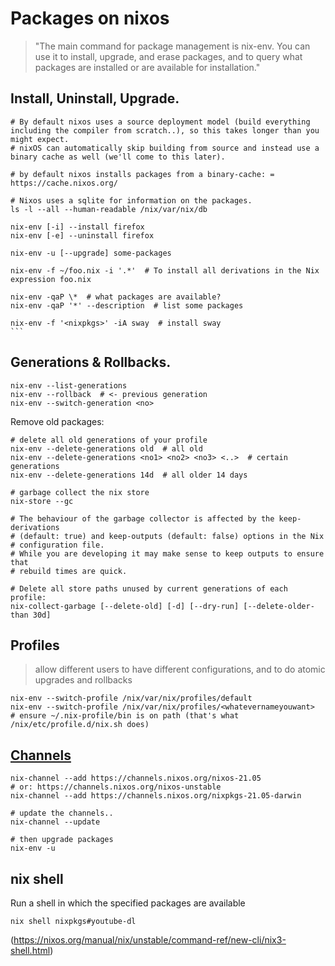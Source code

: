 # Packages on nixos

> "The main command for package management is nix-env. You can use it to install,
> upgrade, and erase packages, and to query what packages are installed or are
> available for installation."

## Install, Uninstall, Upgrade.

    # By default nixos uses a source deployment model (build everything including the compiler from scratch..), so this takes longer than you might expect.
    # nixOS can automatically skip building from source and instead use a binary cache as well (we'll come to this later).

    # by default nixos installs packages from a binary-cache: = https://cache.nixos.org/

    # Nixos uses a sqlite for information on the packages.
    ls -l --all --human-readable /nix/var/nix/db

    nix-env [-i] --install firefox
    nix-env [-e] --uninstall firefox

    nix-env -u [--upgrade] some-packages

    nix-env -f ~/foo.nix -i '.*'  # To install all derivations in the Nix expression foo.nix

    nix-env -qaP \*  # what packages are available?
    nix-env -qaP '*' --description  # list some packages

    nix-env -f '<nixpkgs>' -iA sway  # install sway
    ```

## Generations & Rollbacks.

    nix-env --list-generations
    nix-env --rollback  # <- previous generation
    nix-env --switch-generation <no>

Remove old packages:

    # delete all old generations of your profile
    nix-env --delete-generations old  # all old
    nix-env --delete-generations <no1> <no2> <no3> <..>  # certain generations
    nix-env --delete-generations 14d  # all older 14 days

    # garbage collect the nix store
    nix-store --gc

    # The behaviour of the garbage collector is affected by the keep-derivations
    # (default: true) and keep-outputs (default: false) options in the Nix
    # configuration file. 
    # While you are developing it may make sense to keep outputs to ensure that
    # rebuild times are quick.

    # Delete all store paths unused by current generations of each profile:
    nix-collect-garbage [--delete-old] [-d] [--dry-run] [--delete-older-than 30d]


## Profiles

> allow different users to have different configurations, and to do atomic upgrades and rollbacks

    nix-env --switch-profile /nix/var/nix/profiles/default
    nix-env --switch-profile /nix/var/nix/profiles/<whatevernameyouwant>
    # ensure ~/.nix-profile/bin is on path (that's what /nix/etc/profile.d/nix.sh does)

## [Channels](https://channels.nixos.org/)

    nix-channel --add https://channels.nixos.org/nixos-21.05
    # or: https://channels.nixos.org/nixos-unstable
    nix-channel --add https://channels.nixos.org/nixpkgs-21.05-darwin
    
    # update the channels..
    nix-channel --update
    
    # then upgrade packages
    nix-env -u

## nix shell

Run a shell in which the specified packages are available

    nix shell nixpkgs#youtube-dl

(https://nixos.org/manual/nix/unstable/command-ref/new-cli/nix3-shell.html)
